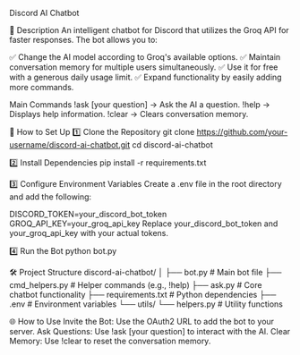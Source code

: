 Discord AI Chatbot

🤖 Description
An intelligent chatbot for Discord that utilizes the Groq API for faster responses. The bot allows you to:

✅ Change the AI model according to Groq's available options.
✅ Maintain conversation memory for multiple users simultaneously.
✅ Use it for free with a generous daily usage limit.
✅ Expand functionality by easily adding more commands.

Main Commands
!ask [your question] → Ask the AI a question.
!help → Displays help information.
!clear → Clears conversation memory.


🚀 How to Set Up
1️⃣ Clone the Repository
git clone https://github.com/your-username/discord-ai-chatbot.git
cd discord-ai-chatbot

2️⃣ Install Dependencies
pip install -r requirements.txt

3️⃣ Configure Environment Variables
Create a .env file in the root directory and add the following:

DISCORD_TOKEN=your_discord_bot_token
GROQ_API_KEY=your_groq_api_key
Replace your_discord_bot_token and your_groq_api_key with your actual tokens.

4️⃣ Run the Bot
python bot.py

🛠️ Project Structure
discord-ai-chatbot/
│
├── bot.py                # Main bot file
├── cmd_helpers.py        # Helper commands (e.g., !help)
├── ask.py                # Core chatbot functionality
├── requirements.txt      # Python dependencies
├── .env                  # Environment variables
└── utils/
    └── helpers.py        # Utility functions

🌐 How to Use
Invite the Bot: Use the OAuth2 URL to add the bot to your server.
Ask Questions: Use !ask [your question] to interact with the AI.
Clear Memory: Use !clear to reset the conversation memory.